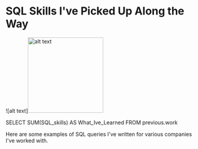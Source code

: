 # SQL Skills I've Picked Up Along the Way

![alt text]<img src="C:\Users\ryanJ\Desktop\Ryan18\pix\database.jpg" alt="alt text" width="200"/>

SELECT SUM(SQL_skills) AS What_Ive_Learned
FROM previous.work

Here are some examples of SQL queries I've written for various companies I've worked with.
